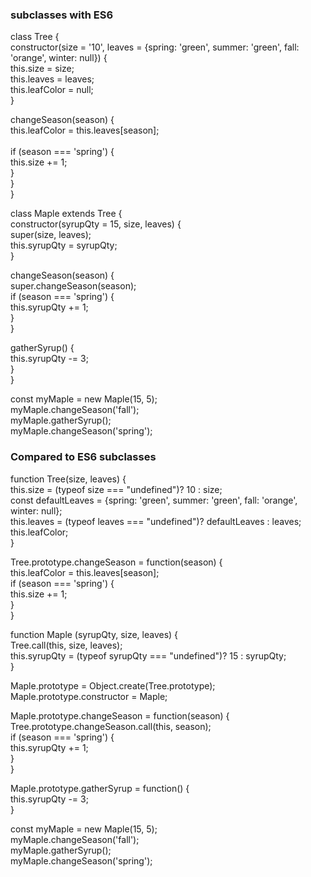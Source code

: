 ### subclasses with ES6
class Tree { <br>
  constructor(size = '10', leaves = {spring: 'green', summer: 'green', fall: 'orange', winter: null}) {<br>
    this.size = size;<br>
    this.leaves = leaves;<br>
    this.leafColor = null;<br>
  }<br>

  changeSeason(season) {<br>
    this.leafColor = this.leaves[season];<br><br>
    if (season === 'spring') {<br>
      this.size += 1;<br>
    }<br>
  }<br>
}<br>

class Maple extends Tree {<br>
  constructor(syrupQty = 15, size, leaves) {<br>
    super(size, leaves);<br>
    this.syrupQty = syrupQty;<br>
  }<br>

  changeSeason(season) {<br>
    super.changeSeason(season);<br>
    if (season === 'spring') {<br>
      this.syrupQty += 1;<br>
    }<br>
  }<br>

  gatherSyrup() {<br>
    this.syrupQty -= 3;<br>
  }<br>
}<br>

const myMaple = new Maple(15, 5);<br>
myMaple.changeSeason('fall');<br>
myMaple.gatherSyrup();<br>
myMaple.changeSeason('spring');<br>

### Compared to ES6 subclasses
function Tree(size, leaves) {<br>
  this.size = (typeof size === "undefined")? 10 : size;<br>
  const defaultLeaves = {spring: 'green', summer: 'green', fall: 'orange', winter: null};<br>
  this.leaves = (typeof leaves === "undefined")?  defaultLeaves : leaves;<br>
  this.leafColor;<br>
}<br>

Tree.prototype.changeSeason = function(season) {<br>
  this.leafColor = this.leaves[season];<br>
  if (season === 'spring') {<br>
    this.size += 1;<br>
  }<br>
}<br>

function Maple (syrupQty, size, leaves) {<br>
  Tree.call(this, size, leaves);<br>
  this.syrupQty = (typeof syrupQty === "undefined")? 15 : syrupQty;<br>
}<br>

Maple.prototype = Object.create(Tree.prototype);<br>
Maple.prototype.constructor = Maple;<br>

Maple.prototype.changeSeason = function(season) {<br>
  Tree.prototype.changeSeason.call(this, season);<br>
  if (season === 'spring') {<br>
    this.syrupQty += 1;<br>
  }<br>
}<br>

Maple.prototype.gatherSyrup = function() {<br>
  this.syrupQty -= 3;<br>
}

const myMaple = new Maple(15, 5);<br>
myMaple.changeSeason('fall');<br>
myMaple.gatherSyrup();<br>
myMaple.changeSeason('spring');<br>
